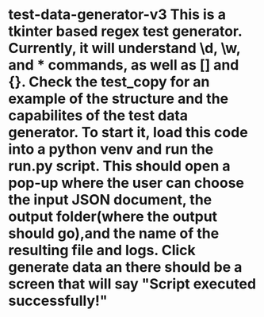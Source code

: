 # test-data-generator-v3 This is a tkinter based regex test generator. Currently, it will understand \d, \w, and * commands, as well as [] and {}. Check the test_copy for an example of the structure and the capabilites of the test data generator. To start it, load this code into a python venv and run the run.py script. This should open a pop-up where the user can choose the input JSON document, the output folder(where the output should go),and the name of the resulting file and logs. Click generate data an there should be a screen that will say "Script executed successfully!"
